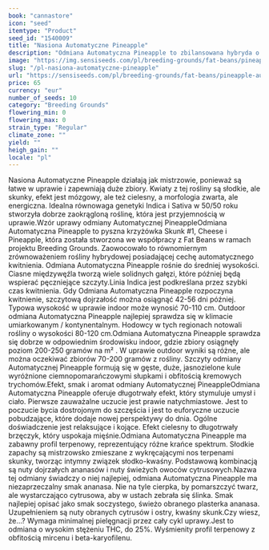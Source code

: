 ```yaml
---
book: "cannastore"
icon: "seed"
itemtype: "Product"
seed_id: "1540009"
title: "Nasiona Automatyczne Pineapple"
description: "Odmiana Automatyczna Pineapple to zbilansowana hybryda o dobrze zaokrąglonym efekcie. Yin i yang słodkiego i skunky."
image: "https://img.sensiseeds.com/pl/breeding-grounds/fat-beans/pineapple-automatyczne-image.png"
slug: "/pl-nasiona-automatyczne-pineapple"
url: "https://sensiseeds.com/pl/breeding-grounds/fat-beans/pineapple-automatyczne?a_aid=cannastore"
price: 65
currency: "eur"
number_of_seeds: 10
category: "Breeding Grounds"
flowering_min: 0
flowering_max: 0
strain_type: "Regular"
climate_zone: ""
yield: ""
heigh_gain: ""
locale: "pl"
---
```

Nasiona Automatyczne Pineapple działają jak mistrzowie, ponieważ są łatwe w uprawie i zapewniają duże zbiory. Kwiaty z tej rośliny są słodkie, ale skunky, efekt jest mózgowy, ale też cielesny, a morfologia zwarta, ale energiczna. Idealna równowaga genetyki Indica i Sativa w 50/50 roku stworzyła dobrze zaokrągloną roślinę, która jest przyjemnością w uprawie.Wzór uprawy odmiany Automatycznej PineappleOdmiana Automatyczna Pineapple to pyszna krzyżówka Skunk #1, Cheese i Pineapple, która została stworzona we współpracy z Fat Beans w ramach projektu Breeding Grounds. Zaowocowało to równomiernym zrównoważeniem rośliny hybrydowej posiadającej cechę automatycznego kwitnienia. Odmiana Automatyczna Pineapple rośnie do średniej wysokości. Ciasne międzywęźla tworzą wiele solidnych gałęzi, które później będą wspierać pęczniejące szczyty.Linia Indica jest podkreślana przez szybki czas kwitnienia. Gdy Odmiana Automatyczna Pineapple rozpoczyna kwitnienie, szczytową dojrzałość można osiągnąć 42-56 dni później. Typowa wysokość w uprawie indoor może wynosić 70-110 cm. Outdoor odmiana Automatyczna Pineapple najlepiej sprawdza się w klimacie umiarkowanym / kontynentalnym. Hodowcy w tych regionach notowali rośliny o wysokości 80-120 cm.Odmiana Automatyczna Pineapple sprawdza się dobrze w odpowiednim środowisku indoor, gdzie zbiory osiągnęły poziom 200-250 gramów na m² . W uprawie outdoor wyniki są różne, ale można oczekiwać zbiorów 70-200 gramów z rośliny. Szczyty odmiany Automatycznej Pineapple formują się w gęste, duże, jasnozielone kule wyróżnione ciemnopomarańczowymi słupkami i obfitością kremowych trychomów.Efekt, smak i aromat odmiany Automatycznej PineappleOdmiana Automatyczna Pineapple oferuje długotrwały efekt, który stymuluje umysł i ciało. Pierwsze zauważalne uczucie jest prawie natychmiastowe. Jest to poczucie bycia dostrojonym do szczęścia i jest to euforyczne uczucie pobudzające, które dodaje nowej perspektywy do dnia. Ogólne doświadczenie jest relaksujące i kojące. Efekt cielesny to długotrwały brzęczyk, który uspokaja mięśnie.Odmiana Automatyczna Pineapple ma zabawny profil terpenowy, reprezentujący różne krańce spektrum. Słodkie zapachy są mistrzowsko zmieszane z wykręcającymi nos terpenami skunky, tworząc intymny związek słodko-kwaśny. Podstawową kombinacją są nuty dojrzałych ananasów i nuty świeżych owoców cytrusowych.Nazwa tej odmiany świadczy o niej najlepiej, odmiana Automatyczna Pineapple ma niezaprzeczalny smak ananasa. Nie na tyle cierpka, by pomarszczyć twarz, ale wystarczająco cytrusowa, aby w ustach zebrała się ślinka. Smak najlepiej opisać jako smak soczystego, świeżo obranego plasterka ananasa. Uzupełnieniem są nuty obranych cytrusów i ostry, kwaśny skunk.Czy wiesz, że…? Wymaga minimalnej pielęgnacji przez cały cykl uprawy.Jest to odmiana o wysokim stężeniu THC, do 25%. Wyśmienity profil terpenowy z obfitością mircenu i beta-karyofilenu.
